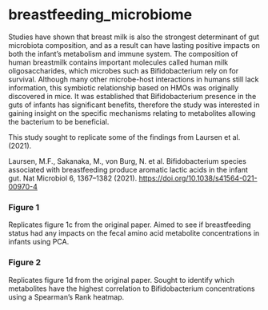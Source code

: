 # breastfeeding_microbiome

Studies have shown that breast milk is also the strongest determinant of gut microbiota composition, and as a result can have lasting positive impacts on both the infant’s metabolism and immune system. The composition of human breastmilk contains important molecules called human milk oligosaccharides, which microbes such as Bifidobacterium rely on for survival. Although many other microbe-host interactions in humans still lack information, this symbiotic relationship
based on HMOs was originally discovered in mice. It was established that Bifidobacterium presence in the guts of infants has significant benefits, therefore the study was interested in gaining insight on the specific mechanisms relating to metabolites allowing the bacterium to be beneficial.

This study sought to replicate some of the findings from Laursen et al. (2021).

Laursen, M.F., Sakanaka, M., von Burg, N. et al. Bifidobacterium species associated with breastfeeding produce aromatic lactic acids in the infant gut. Nat Microbiol 6, 1367–1382 (2021). https://doi.org/10.1038/s41564-021-00970-4

### Figure 1
Replicates figure 1c from the original paper. Aimed to see if breastfeeding status had any impacts on the fecal amino acid metabolite concentrations in infants using PCA. 

### Figure 2
Replicates figure 1d from the original paper. Sought to identify which metabolites have the highest correlation to Bifidobacterium concentrations using a Spearman’s Rank heatmap.
